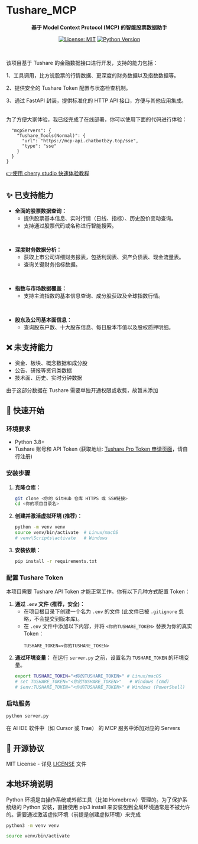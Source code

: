 # Tushare_MCP

<div align="center">

**基于 Model Context Protocol (MCP) 的智能股票数据助手**

[![License: MIT](https://img.shields.io/badge/License-MIT-yellow.svg)](https://opensource.org/licenses/MIT)
[![Python Version](https://img.shields.io/badge/python-3.8%2B-blue)](https://www.python.org/downloads/)

</div>

<br>

该项目基于 Tushare 的金融数据接口进行开发，支持的能力包括：

1、工具调用，比方说股票的行情数据、更深度的财务数据以及指数数据等。

2、提供安全的 Tushare Token 配置与状态检查机制。

3、通过 FastAPI 封装，提供标准化的 HTTP API 接口，方便与其他应用集成。

<br>
为了方便大家体验，我已经完成了在线部署，你可以使用下面的代码进行体验：

```{
  "mcpServers": {
    "Tushare_Tools(Normal)": {
      "url": "https://mcp-api.chatbotbzy.top/sse",
      "type": "sse"
    }
  }
}
```

[👉使用 cherry studio 快速体验教程](https://doc.weixin.qq.com/doc/w3_AbQAFgbhALUCN01st0nWWQfyyiN0f?scode=AJEAIQdfAAo9jULS9NAbQAFgbhALU)

## ✨ 已支持能力
*   **全面的股票数据查询：**
    *   提供股票基本信息、实时行情（日线、指标）、历史股价变动查询。
    *   支持通过股票代码或名称进行智能搜索。

<br>

*   **深度财务数据分析：**
    *   获取上市公司详细财务报表，包括利润表、资产负债表、现金流量表。
    *   查询关键财务指标数据。

<br>

*   **指数与市场数据覆盖：**
    *   支持主流指数的基本信息查询、成分股获取及全球指数行情。

<br>

*   **股东及公司基本面信息：**
    *   查询股东户数、十大股东信息、每日股本市值以及股权质押明细。

## ❌ 未支持能力
* 资金、板块、概念数据和成分股
* 公告、研报等资讯类数据
* 技术面、历史、实时分钟数据

由于这部分数据在 Tushare 需要单独开通权限或收费，故暂未添加

## 🚀 快速开始

### 环境要求

*   Python 3.8+
*   Tushare 账号和 API Token (获取地址: [Tushare Pro Token 申请页面](https://tushare.pro/user/token)，请自行注册)

### 安装步骤

1.  **克隆仓库：**
    ```bash
    git clone <你的 GitHub 仓库 HTTPS 或 SSH链接>
    cd <你的项目目录名>
    ```

2.  **创建并激活虚拟环境 (推荐)：**
    ```bash
    python -m venv venv
    source venv/bin/activate  # Linux/macOS
    # venv\Scripts\activate   # Windows
    ```

3.  **安装依赖：**
    ```bash
    pip install -r requirements.txt
    ```

### 配置 Tushare Token

本项目需要 Tushare API Token 才能正常工作。你有以下几种方式配置 Token：

1.  **通过 `.env` 文件 (推荐，安全)：**
    *   在项目根目录下创建一个名为 `.env` 的文件 (此文件已被 `.gitignore` 忽略，不会提交到版本库)。
    *   在 `.env` 文件中添加以下内容，并将 `<你的TUSHARE_TOKEN>` 替换为你的真实 Token：
        ```
        TUSHARE_TOKEN=<你的TUSHARE_TOKEN>
        ```
2.  **通过环境变量：**
    在运行 `server.py` 之前，设置名为 `TUSHARE_TOKEN` 的环境变量。
    ```bash
    export TUSHARE_TOKEN="<你的TUSHARE_TOKEN>" # Linux/macOS
    # set TUSHARE_TOKEN="<你的TUSHARE_TOKEN>"   # Windows (cmd)
    # $env:TUSHARE_TOKEN="<你的TUSHARE_TOKEN>" # Windows (PowerShell)
    ```

### 启动服务

```bash
python server.py
```
在 AI IDE 软件中（如 Cursor 或 Trae） 的 MCP 服务中添加对应的 Servers

## 📄 开源协议

MIT License - 详见 [LICENSE](LICENSE) 文件 

## 本地环境说明
Python 环境是由操作系统或外部工具（比如 Homebrew）管理的。为了保护系统级的 Python 安装，直接使用 pip3 install 来安装包到全局环境通常是不被允许的。需要通过激活虚拟环境（前提是创建虚拟环境）来完成

   ```bash
   python3 -m venv venv
   ```
   
   ```bash
   source venv/bin/activate
   ```